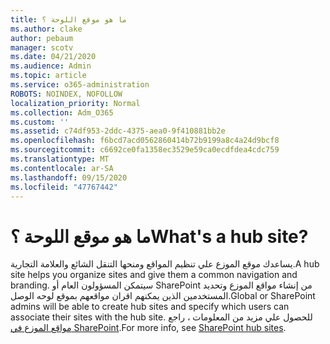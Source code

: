 ```yaml
---
title: ما هو موقع اللوحة ؟
ms.author: clake
author: pebaum
manager: scotv
ms.date: 04/21/2020
ms.audience: Admin
ms.topic: article
ms.service: o365-administration
ROBOTS: NOINDEX, NOFOLLOW
localization_priority: Normal
ms.collection: Adm_O365
ms.custom: ''
ms.assetid: c74df953-2ddc-4375-aea0-9f410881bb2e
ms.openlocfilehash: f6bcd7acd0562860414b72b9199a8c4a24d9bcf8
ms.sourcegitcommit: c6692ce0fa1358ec3529e59ca0ecdfdea4cdc759
ms.translationtype: MT
ms.contentlocale: ar-SA
ms.lasthandoff: 09/15/2020
ms.locfileid: "47767442"
---
```

# <a name="whats-a-hub-site"></a><span data-ttu-id="a1454-102">ما هو موقع اللوحة ؟</span><span class="sxs-lookup"><span data-stu-id="a1454-102">What's a hub site?</span></span>

<span data-ttu-id="a1454-103">يساعدك موقع الموزع علي تنظيم المواقع ومنحها التنقل الشائع والعلامة التجارية.</span><span class="sxs-lookup"><span data-stu-id="a1454-103">A hub site helps you organize sites and give them a common navigation and branding.</span></span> <span data-ttu-id="a1454-104">سيتمكن المسؤولون العام أو SharePoint من إنشاء مواقع الموزع وتحديد المستخدمين الذين يمكنهم اقران مواقعهم بموقع لوحه الوصل.</span><span class="sxs-lookup"><span data-stu-id="a1454-104">Global or SharePoint admins will be able to create hub sites and specify which users can associate their sites with the hub site.</span></span> <span data-ttu-id="a1454-105">للحصول علي مزيد من المعلومات ، راجع [مواقع الموزع في SharePoint](https://go.microsoft.com/fwlink/?linkid=869388).</span><span class="sxs-lookup"><span data-stu-id="a1454-105">For more info, see [SharePoint hub sites](https://go.microsoft.com/fwlink/?linkid=869388).</span></span>
  